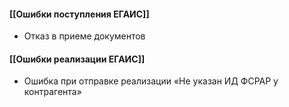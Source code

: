 #### [[Ошибки поступления ЕГАИС]]
- Отказ в приеме документов

#### [[Ошибки реализации ЕГАИС]]
- Ошибка при отправке реализации «Не указан ИД ФСРАР у контрагента»
